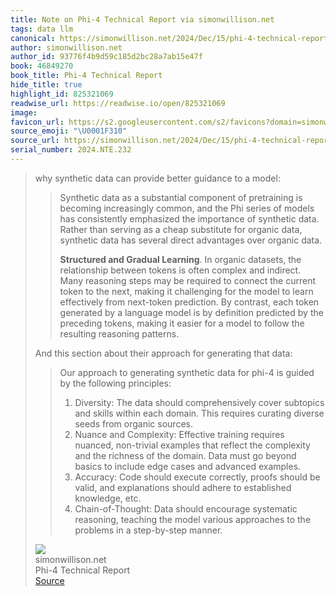 ```yaml
---
title: Note on Phi-4 Technical Report via simonwillison.net
tags: data llm
canonical: https://simonwillison.net/2024/Dec/15/phi-4-technical-report/
author: simonwillison.net
author_id: 93776f4b9d59c185d2bc28a7ab15e47f
book: 46849270
book_title: Phi-4 Technical Report
hide_title: true
highlight_id: 825321069
readwise_url: https://readwise.io/open/825321069
image:
favicon_url: https://s2.googleusercontent.com/s2/favicons?domain=simonwillison.net
source_emoji: "\U0001F310"
source_url: https://simonwillison.net/2024/Dec/15/phi-4-technical-report/#:~:text=why%20synthetic%20data,a%20step-by-step%20manner.
serial_number: 2024.NTE.232
---
```

> why synthetic data can provide better guidance to a model:
> 
> > Synthetic data as a substantial component of pretraining is becoming increasingly common, and the Phi series of models has consistently emphasized the importance of synthetic data. Rather than serving as a cheap substitute for organic data, synthetic data has several direct advantages over organic data.
> > 
> > **Structured and Gradual Learning**. In organic datasets, the relationship between tokens is often complex and indirect. Many reasoning steps may be required to connect the current token to the next, making it challenging for the model to learn effectively from next-token prediction. By contrast, each token generated by a language model is by definition predicted by the preceding tokens, making it easier for a model to follow the resulting reasoning patterns.
> 
> And this section about their approach for generating that data:
> 
> > Our approach to generating synthetic data for phi-4 is guided by the following principles:
> > 
> > 1.  Diversity: The data should comprehensively cover subtopics and skills within each domain. This requires curating diverse seeds from organic sources.
> > 2.  Nuance and Complexity: Effective training requires nuanced, non-trivial examples that reflect the complexity and the richness of the domain. Data must go beyond basics to include edge cases and advanced examples.
> > 3.  Accuracy: Code should execute correctly, proofs should be valid, and explanations should adhere to established knowledge, etc.
> > 4.  Chain-of-Thought: Data should encourage systematic reasoning, teaching the model various approaches to the problems in a step-by-step manner.
> <div class="quoteback-footer"><div class="quoteback-avatar"><img class="mini-favicon" src="https://s2.googleusercontent.com/s2/favicons?domain=simonwillison.net"></div><div class="quoteback-metadata"><div class="metadata-inner"><span style="display:none">FROM:</span><div aria-label="simonwillison.net" class="quoteback-author"> simonwillison.net</div><div aria-label="Phi-4 Technical Report" class="quoteback-title"> Phi-4 Technical Report</div></div></div><div class="quoteback-backlink"><a target="_blank" aria-label="go to the full text of this quotation" rel="noopener" href="https://simonwillison.net/2024/Dec/15/phi-4-technical-report/#:~:text=why%20synthetic%20data,a%20step-by-step%20manner." class="quoteback-arrow"> Source</a></div></div>